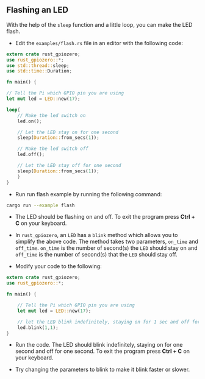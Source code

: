 ## Flashing an LED

With the help of the `sleep` function and a little loop, you can make the LED flash.

+ Edit the `examples/flash.rs` file in an editor with the following code:


```rust
extern crate rust_gpiozero;
use rust_gpiozero::*;
use std::thread::sleep;
use std::time::Duration;

fn main() {

// Tell the Pi which GPIO pin you are using
let mut led = LED::new(17);

loop{
    // Make the led switch on
    led.on();

    // Let the LED stay on for one second
    sleep(Duration::from_secs(1));

    // Make the led switch off
    led.off();

    // Let the LED stay off for one second
    sleep(Duration::from_secs(1));
    }
}
```
+ Run run flash example by running the following command:

```bash
cargo run --example flash
```

+ The LED should be flashing on and off. To exit the program press **Ctrl + C** on your keyboard.

+ In `rust_gpiozero`, an `LED` has a `blink` method which allows you to simplify the above code. The method takes two parameters, `on_time` and `off_time`.
`on_time` is the number of second(s) the `LED` should stay on and `off_time` is the number of second(s) that the `LED` should stay off.

+ Modify your code to the following:

```rust
extern crate rust_gpiozero;
use rust_gpiozero::*;

fn main() {

    // Tell the Pi which GPIO pin you are using
    let mut led = LED::new(17);

    // let the LED blink indefinitely, staying on for 1 sec and off for 1 sec    
    led.blink(1,1);
}
```

+ Run the code. The LED should blink indefinitely, staying on for one second and off for one second. To exit the program press **Ctrl + C** on your keyboard. 

+ Try changing the parameters to blink to make it blink faster or slower.